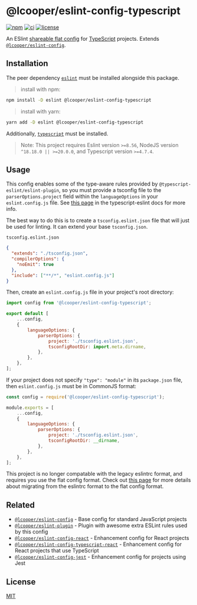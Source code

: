 # @lcooper/eslint-config-typescript

[![npm](https://img.shields.io/npm/v/@lcooper/eslint-config-typescript?logo=npm&style=for-the-badge)](https://www.npmjs.com/package/@lcooper/eslint-config-typescript)
[![ci](https://img.shields.io/github/actions/workflow/status/luciancooper/eslint-configs/ci.yml?logo=github&style=for-the-badge)](https://github.com/luciancooper/eslint-configs/actions/workflows/ci.yml)
[![license](https://img.shields.io/github/license/luciancooper/eslint-configs?color=yellow&style=for-the-badge)](#license)

An ESlint [shareable flat config](https://eslint.org/docs/latest/use/configure/configuration-files-new) for [TypeScript](https://www.typescriptlang.org) projects. Extends [`@lcooper/eslint-config`](../eslint-config).

## Installation

The peer dependency [`eslint`](https://www.npmjs.com/package/eslint) must be installed alongside this package.

> install with npm:
```bash
npm install -D eslint @lcooper/eslint-config-typescript
```

> install with yarn:
```bash
yarn add -D eslint @lcooper/eslint-config-typescript
```

Additionally, [`typescript`](https://www.npmjs.com/package/typescript) must be installed.

> Note: This project requires Eslint version `>=8.56`, NodeJS version `^18.18.0 || >=20.0.0`, and Typescript version `>=4.7.4`.

## Usage

This config enables some of the type-aware rules provided by `@typescript-eslint/eslint-plugin`, so you must provide a tsconfig file to the `parserOptions.project` field within the `languageOptions` in your `eslint.config.js` file. See [this page](https://typescript-eslint.io/getting-started/typed-linting) in the typescript-eslint docs for more info.

The best way to do this is to create a `tsconfig.eslint.json` file that will just be used for linting. It can extend your base `tsconfig.json`.

`tsconfig.eslint.json`

```json
{
  "extends": "./tsconfig.json",
  "compilerOptions": {
    "noEmit": true
  },
  "include": ["**/*", "eslint.config.js"]
}
```

Then, create an `eslint.config.js` file in your project's root directory:

```js
import config from '@lcooper/eslint-config-typescript';

export default [
    ...config,
    {
        languageOptions: {
            parserOptions: {
                project: './tsconfig.eslint.json',
                tsconfigRootDir: import.meta.dirname,
            },
        },
    },
];
```

If your project does not specify `"type": "module"` in its `package.json` file, then `eslint.config.js` must be in CommonJS format:

```js
const config = require('@lcooper/eslint-config-typescript');

module.exports = [
    ...config,
    {
        languageOptions: {
            parserOptions: {
                project: './tsconfig.eslint.json',
                tsconfigRootDir: __dirname,
            },
        },
    },
];
```

This project is no longer compatable with the legacy eslintrc format, and requires you use the flat config format. Check out [this page](https://eslint.org/docs/latest/use/configure/migration-guide) for more details about migrating from the eslintrc format to the flat config format.

## Related

 * [`@lcooper/eslint-config`](../eslint-config) - Base config for standard JavaScript projects
 * [`@lcooper/eslint-plugin`](../eslint-plugin) - Plugin with awesome extra ESLint rules used by this config
 * [`@lcooper/eslint-config-react`](../eslint-config-react) - Enhancement config for React projects
 * [`@lcooper/eslint-config-typescript-react`](../eslint-config-typescript-react) - Enhancement config for React projects that use TypeScript
 * [`@lcooper/eslint-config-jest`](../eslint-config-jest) - Enhancement config for projects using Jest

## License

[MIT](../../LICENSE)
